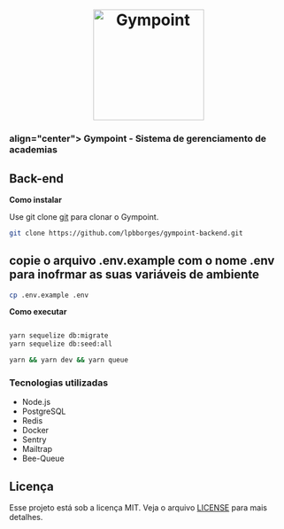<h1 align="center">
  <img alt="Gympoint" title="Gympoint" src="logo.png" width="200px" />
</h1>

<h3> align="center">
  Gympoint - Sistema de gerenciamento de academias
</h3>

## Back-end

<strong>Como instalar</strong>

Use git clone [git](https://github.com/lpbborges/gympoint-backend/) para clonar o Gympoint.

```bash
git clone https://github.com/lpbborges/gympoint-backend.git
```

## copie o arquivo .env.example com o nome .env para inofrmar as suas variáveis de ambiente
```bash
cp .env.example .env
```

<strong>Como executar</strong>

```bash

yarn sequelize db:migrate
yarn sequelize db:seed:all

yarn && yarn dev && yarn queue
```

<h3>Tecnologias utilizadas</h3>
<ul>
 <li>Node.js</li>
 <li>PostgreSQL</li>
 <li>Redis</li>
 <li>Docker</li>
 <li>Sentry</li>
 <li>Mailtrap</li>
 <li>Bee-Queue</li>
</ul>

## Licença
Esse projeto está sob a licença MIT. Veja o arquivo [LICENSE](LICENSE.md) para mais detalhes.
